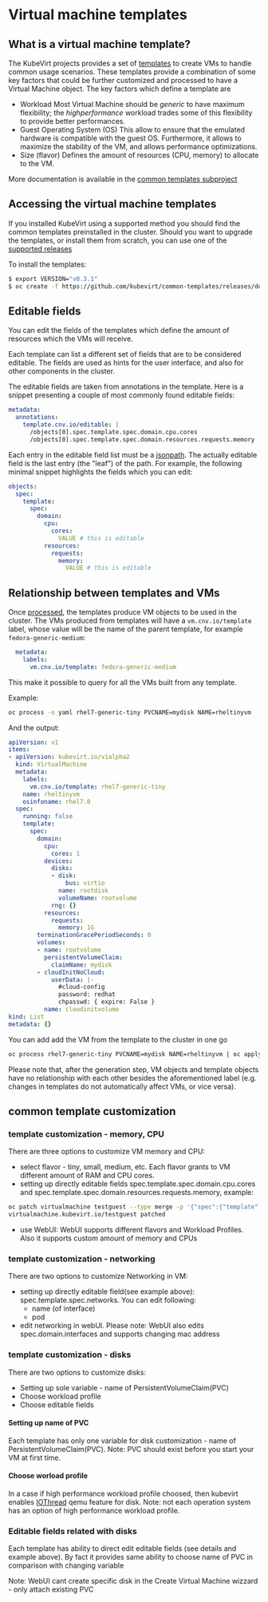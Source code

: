 # Virtual machine templates

## What is a virtual machine template?

The KubeVirt projects provides a set of [templates](https://docs.okd.io/latest/dev_guide/templates.html) to create VMs to handle common usage scenarios.
These templates provide a combination of some key factors that could be further customized and processed to have a Virtual Machine object.
The key factors which define a template are

- Workload
  Most Virtual Machine should be *generic* to have maximum flexibility; the *highperformance* workload trades some of this flexibility to
  provide better performances.
- Guest Operating System (OS)
  This allow to ensure that the emulated hardware is compatible with the guest OS. Furthermore, it allows to maximize the stability
  of the VM, and allows performance optimizations.
- Size (flavor) 
  Defines the amount of resources (CPU, memory) to allocate to the VM.

More documentation is available in the [common templates subproject](https://github.com/kubevirt/common-templates)

## Accessing the virtual machine templates

If you installed KubeVirt using a supported method you should find the common templates preinstalled in the cluster.
Should you want to upgrade the templates, or install them from scratch, you can use one of the [supported releases](https://github.com/kubevirt/common-templates/releases)

To install the templates:
```bash
$ export VERSION="v0.3.1"
$ oc create -f https://github.com/kubevirt/common-templates/releases/download/$VERSION/common-templates-$VERSION.yaml
```

## Editable fields

You can edit the fields of the templates which define the amount of resources which the VMs will receive.

Each template can list a different set of fields that are to be considered editable.
The fields are used as hints for the user interface, and also for other components in the cluster.

The editable fields are taken from annotations in the template. Here is a snippet presenting a couple of most
commonly found editable fields:

```yaml
metadata:
  annotations:
    template.cnv.io/editable: |
      /objects[0].spec.template.spec.domain.cpu.cores
      /objects[0].spec.template.spec.domain.resources.requests.memory
```

Each entry in the editable field list must be a [jsonpath](https://kubernetes.io/docs/reference/kubectl/jsonpath/).
The actually editable field is the last entry (the "leaf") of the path. For example, the following minimal snippet highlights
the fields which you can edit:
```yaml
objects:
  spec:
    template:
      spec:
        domain:
          cpu:
            cores:
              VALUE # this is editable
          resources:
            requests:
              memory:
                VALUE # this is editable
```

## Relationship between templates and VMs

Once [processed](https://docs.openshift.com/enterprise/3.0/dev_guide/templates.html#creating-from-templates-using-the-cli), the templates produce VM objects to be
used in the cluster. The VMs produced from templates will have a `vm.cnv.io/template` label, whose value will be the name of the parent template,
for example `fedora-generic-medium`:
```yaml
  metadata:
    labels:
      vm.cnv.io/template: fedora-generic-medium
```
This make it possible to query for all the VMs built from any template.

Example:
```bash
oc process -o yaml rhel7-generic-tiny PVCNAME=mydisk NAME=rheltinyvm
```

And the output:
```yaml
apiVersion: v1
items:
- apiVersion: kubevirt.io/v1alpha2
  kind: VirtualMachine
  metadata:
    labels:
      vm.cnv.io/template: rhel7-generic-tiny
    name: rheltinyvm
    osinfoname: rhel7.0
  spec:
    running: false
    template:
      spec:
        domain:
          cpu:
            cores: 1
          devices:
            disks:
            - disk:
                bus: virtio
              name: rootdisk
              volumeName: rootvolume
            rng: {}
          resources:
            requests:
              memory: 1G
        terminationGracePeriodSeconds: 0
        volumes:
        - name: rootvolume
          persistentVolumeClaim:
            claimName: mydisk
        - cloudInitNoCloud:
            userData: |-
              #cloud-config
              password: redhat
              chpasswd: { expire: False }
          name: cloudinitvolume
kind: List
metadata: {}
```

You can add add the VM from the template to the cluster in one go
```bash
oc process rhel7-generic-tiny PVCNAME=mydisk NAME=rheltinyvm | oc apply -f -
```

Please note that, after the generation step, VM objects and template objects have no relationship with each other besides the aforementioned label (e.g. changes
in templates do not automatically affect VMs, or vice versa).

## common template customization

### template customization - memory, CPU

There are three options to customize VM memory and CPU:

 * select flavor - tiny, small, medium, etc. Each flavor grants to VM different amount of RAM and CPU cores.
 * setting up directly editable fields spec.template.spec.domain.cpu.cores and spec.template.spec.domain.resources.requests.memory, example:

```bash
oc patch virtualmachine testguest --type merge -p '{"spec":{"template":{"spec":{"domain":{"cpu":{"cores":'3'}}}}}}'
virtualmachine.kubevirt.io/testguest patched
```
 * use WebUI: WebUI supports different flavors and Workload Profiles. Also it supports custom amount of memory and CPUs

### template customization - networking

There are two options to customize Networking in VM:
 * setting up directly editable field(see example above): spec.template.spec.networks. You can edit following:
   * name (of interface)
   * pod
 * edit networking in webUI. Please note: WebUI also edits spec.domain.interfaces and supports changing mac address

### template customization - disks

There are two options to customize disks:

 * Setting up sole variable - name of PersistentVolumeClaim(PVC)
 * Choose workload profile
 * Choose editable fields

#### Setting up name of PVC
Each template has only one variable for disk customization - name of PersistentVolumeClaim(PVC).  Note: PVC should exist before you start your VM at first time. 

#### Choose worload profile
In a case if high performance workload profile choosed, then kubevirt enables [IOThread](https://www.linux-kvm.org/images/a/a7/02x04-MultithreadedDevices.pdf) qemu feature for disk. 
Note: not each operation system has an option of high performance workload profile.  

### Editable fields related with disks
Each template has ability to direct edit editable fields (see details and example above). By fact it provides same ability to choose name of PVC in comparison with changing variable

Note: WebUI cant create specific disk in the Create Virtual Machine wizzard - only attach existing PVC
